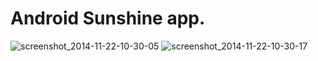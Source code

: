 Android Sunshine app.
========

![screenshot_2014-11-22-10-30-05](https://cloud.githubusercontent.com/assets/5202391/5152582/3411ac86-7234-11e4-8f82-ed8358cce7c9.jpg)
![screenshot_2014-11-22-10-30-17](https://cloud.githubusercontent.com/assets/5202391/5152583/36c4fd66-7234-11e4-9561-5b88ef3b2dc5.jpg)

